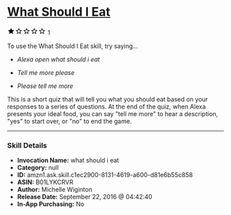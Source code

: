 # [What Should I Eat](http://alexa.amazon.com/#skills/amzn1.ask.skill.c1ec2900-8131-4619-a600-d81e6b55c858)
![1 stars](../../images/ic_star_black_18dp_1x.png)![1 stars](../../images/ic_star_border_black_18dp_1x.png)![1 stars](../../images/ic_star_border_black_18dp_1x.png)![1 stars](../../images/ic_star_border_black_18dp_1x.png)![1 stars](../../images/ic_star_border_black_18dp_1x.png) 1

To use the What Should I Eat skill, try saying...

* *Alexa open what should i eat*

* *Tell me more please*

* *Please tell me more*

This is a short quiz that will tell you what you should eat based on your responses to a series of questions. At the end of the quiz, when Alexa presents your ideal food, you can say "tell me more" to hear a description, "yes" to start over, or "no" to end the game.

***

### Skill Details

* **Invocation Name:** what should i eat
* **Category:** null
* **ID:** amzn1.ask.skill.c1ec2900-8131-4619-a600-d81e6b55c858
* **ASIN:** B01LYKCRVR
* **Author:** Michelle Wiginton
* **Release Date:** September 22, 2016 @ 04:42:40
* **In-App Purchasing:** No
